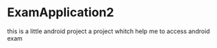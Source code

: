 # ExamApplication2
this is a little android project
a project whitch help me to access android exam
